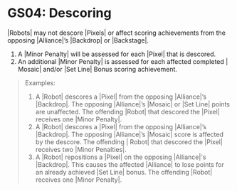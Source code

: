 # GS04: Descoring

|Robots| may not descore |Pixels| or affect scoring achievements from the
opposing |Alliance|’s |Backdrop| or |Backstage|.

1. A |Minor Penalty| will be assessed for each |Pixel| that is descored.
2. An additional |Minor Penalty| is assessed for each affected completed |
Mosaic| and/or |Set Line| Bonus scoring achievement.

> Examples:
> 1. A |Robot| descores a |Pixel| from the opposing |Alliance|’s |Backdrop|.
The opposing |Alliance|’s |Mosaic| or |Set Line| points are unaffected. The
offending |Robot| that descored the |Pixel| receives one |Minor Penalty|.
> 2. A |Robot| descores a |Pixel| from the opposing |Alliance|’s |Backdrop|. The
opposing |Alliance|’s |Mosaic| score is affected by the descore. The offending |
Robot| that descored the |Pixel| receives two |Minor Penalties|.
> 3. A |Robot| repositions a |Pixel| on the opposing |Alliance|'s |Backdrop|. This
causes the affected |Alliance| to lose points for an already achieved |Set Line|
bonus. The offending |Robot| receives one |Minor Penalty|.
